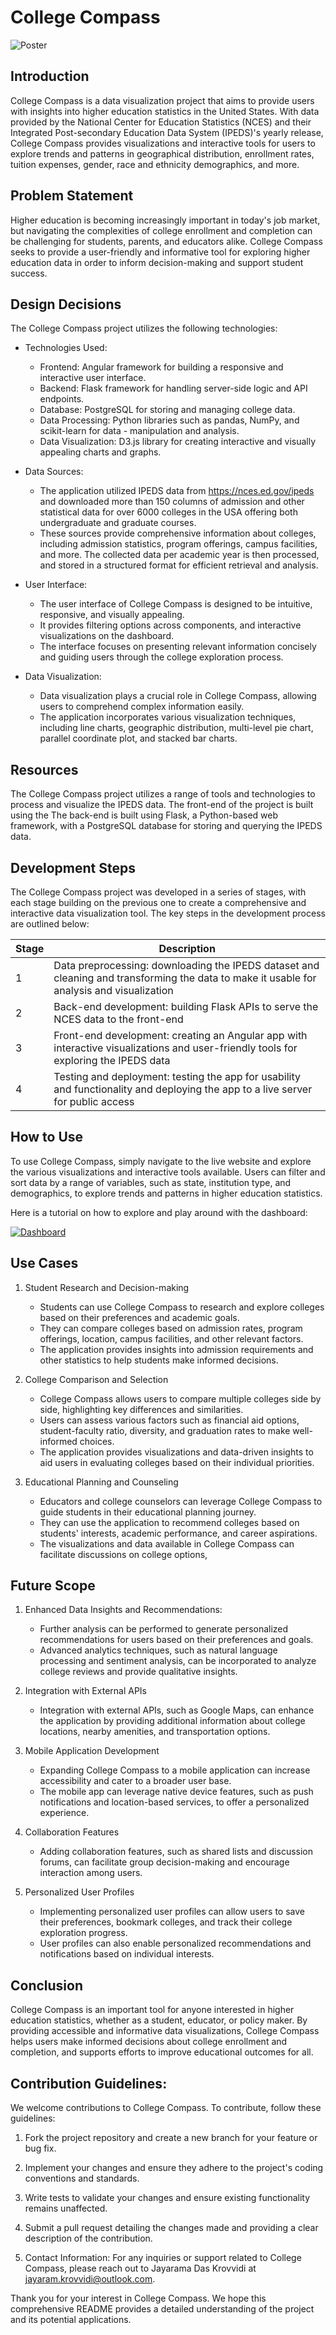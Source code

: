 # College Compass

![Poster](static/poster.png)

## Introduction
College Compass is a data visualization project that aims to provide users with insights into higher education statistics in the United States. With data provided by the National Center for Education Statistics (NCES) and their Integrated Post-secondary Education Data System (IPEDS)'s yearly release, College Compass provides visualizations and interactive tools for users to explore trends and patterns in geographical distribution, enrollment rates, tuition expenses, gender, race and ethnicity demographics, and more.

## Problem Statement
Higher education is becoming increasingly important in today's job market, but navigating the complexities of college enrollment and completion can be challenging for students, parents, and educators alike. College Compass seeks to provide a user-friendly and informative tool for exploring higher education data in order to inform decision-making and support student success.

## Design Decisions
The College Compass project utilizes the following technologies:
- Technologies Used:
    - Frontend: Angular framework for building a responsive and interactive user interface.
    - Backend: Flask framework for handling server-side logic and API endpoints.
    - Database: PostgreSQL for storing and managing college data.
    - Data Processing: Python libraries such as pandas, NumPy, and scikit-learn for data - manipulation and analysis.
    - Data Visualization: D3.js library for creating interactive and visually appealing charts and graphs.

- Data Sources:
    - The application utilized IPEDS data from https://nces.ed.gov/ipeds and downloaded more than 150 columns of admission and other statistical data for over 6000 colleges in the USA offering both undergraduate and graduate courses.
    - These sources provide comprehensive information about colleges, including admission statistics, program offerings, campus facilities, and more. The collected data per academic year is then processed, and stored in a structured format for efficient retrieval and analysis.

- User Interface:
    - The user interface of College Compass is designed to be intuitive, responsive, and visually appealing.
    - It provides filtering options across components, and interactive visualizations on the dashboard.
    - The interface focuses on presenting relevant information concisely and guiding users through the college exploration process.

- Data Visualization:
    - Data visualization plays a crucial role in College Compass, allowing users to comprehend complex information easily.
    - The application incorporates various visualization techniques, including line charts, geographic distribution, multi-level pie chart, parallel coordinate plot, and stacked bar charts.

## Resources
The College Compass project utilizes a range of tools and technologies to process and visualize the IPEDS data. The front-end of the project is built using the  The back-end is built using Flask, a Python-based web framework, with a PostgreSQL database for storing and querying the IPEDS data.

## Development Steps
The College Compass project was developed in a series of stages, with each stage building on the previous one to create a comprehensive and interactive data visualization tool. The key steps in the development process are outlined below:

| Stage | Description |
|-------|-------------|
| 1     | Data preprocessing: downloading the IPEDS dataset and cleaning and transforming the data to make it usable for analysis and visualization |
| 2     | Back-end development: building Flask APIs to serve the NCES data to the front-end |
| 3     | Front-end development: creating an Angular app with interactive visualizations and user-friendly tools for exploring the IPEDS data |
| 4     | Testing and deployment: testing the app for usability and functionality and deploying the app to a live server for public access |

## How to Use
To use College Compass, simply navigate to the live website and explore the various visualizations and interactive tools available. Users can filter and sort data by a range of variables, such as state, institution type, and demographics, to explore trends and patterns in higher education statistics.

Here is a tutorial on how to explore and play around with the dashboard:

[![Dashboard](static/poster-thumbnail.png)](https://www.youtube.com/watch?v=yB812rbDQqc)


## Use Cases
1. Student Research and Decision-making
    - Students can use College Compass to research and explore colleges based on their preferences and academic goals.
    - They can compare colleges based on admission rates, program offerings, location, campus facilities, and other relevant factors.
    - The application provides insights into admission requirements and other statistics to help students make informed decisions.

2. College Comparison and Selection
    - College Compass allows users to compare multiple colleges side by side, highlighting key differences and similarities.
    - Users can assess various factors such as financial aid options, student-faculty ratio, diversity, and graduation rates to make well-informed choices.
    - The application provides visualizations and data-driven insights to aid users in evaluating colleges based on their individual priorities.

3. Educational Planning and Counseling
    - Educators and college counselors can leverage College Compass to guide students in their educational planning journey.
    - They can use the application to recommend colleges based on students' interests, academic performance, and career aspirations.
    - The visualizations and data available in College Compass can facilitate discussions on college options, 

## Future Scope
1. Enhanced Data Insights and Recommendations:
    - Further analysis can be performed to generate personalized recommendations for users based on their preferences and goals.
    - Advanced analytics techniques, such as natural language processing and sentiment analysis, can be incorporated to analyze college reviews and provide qualitative insights.

2. Integration with External APIs
    - Integration with external APIs, such as Google Maps, can enhance the application by providing additional information about college locations, nearby amenities, and transportation options.

3. Mobile Application Development
    - Expanding College Compass to a mobile application can increase accessibility and cater to a broader user base.
    - The mobile app can leverage native device features, such as push notifications and location-based services, to offer a personalized experience.

4. Collaboration Features
    - Adding collaboration features, such as shared lists and discussion forums, can facilitate group decision-making and encourage interaction among users.

5. Personalized User Profiles
    - Implementing personalized user profiles can allow users to save their preferences, bookmark colleges, and track their college exploration progress.
    - User profiles can also enable personalized recommendations and notifications based on individual interests.

## Conclusion
College Compass is an important tool for anyone interested in higher education statistics, whether as a student, educator, or policy maker. By providing accessible and informative data visualizations, College Compass helps users make informed decisions about college enrollment and completion, and supports efforts to improve educational outcomes for all.

## Contribution Guidelines:
We welcome contributions to College Compass. To contribute, follow these guidelines:
1. Fork the project repository and create a new branch for your feature or bug fix.
2. Implement your changes and ensure they adhere to the project's coding conventions and standards.
3. Write tests to validate your changes and ensure existing functionality remains unaffected.
4. Submit a pull request detailing the changes made and providing a clear description of the contribution.

13. Contact Information:
For any inquiries or support related to College Compass, please reach out to Jayarama Das Krovvidi at jayaram.krovvidi@outlook.com.

Thank you for your interest in College Compass. We hope this comprehensive README provides a detailed understanding of the project and its potential applications.